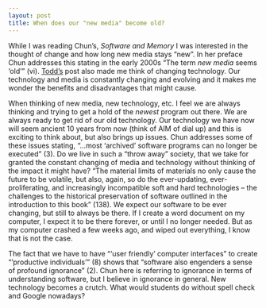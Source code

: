 ```yaml
---
layout: post
title: When does our "new media" become old?
---
```

While I was reading Chun’s, *Software and Memory* I was interested in the thought of change and how long new media stays “new”.  In her preface Chun addresses this stating in the early 2000s “The term *new media* seems ‘old’” (vi).  [Todd’s](http://tbreijak.github.io/blog/2016-02-24/Bewitching-New-Media.html) post also made me think of changing technology.  Our technology and media is constantly changing and evolving and it makes me wonder the benefits and disadvantages that might cause. 

When thinking of new media, new technology, etc. I feel we are always thinking and trying to get a hold of the *newest* program out there.  We are always ready to get rid of our old technology.  Our technology we have now will seem ancient 10 years from now (think of AIM of dial up) and this is exciting to think about, but also brings up issues.  Chun addresses some of these issues stating, “…most ‘archived’ software programs can no longer be executed” (3).  Do we live in such a “throw away” society, that we take for granted the constant changing of media and technology without thinking of the impact it might have? “The material limits of materials no only cause the future to be volatile, but also, again, so do the ever-updating, ever-proliferating, and increasingly incompatible soft and hard technologies – the challenges to the historical preservation of software outlined in the introduction to this book” (138).  We expect our software to be ever changing, but still to always be there.  If I create a word document on my computer, I expect it to be there forever, or until I no longer needed.  But as my computer crashed a few weeks ago, and wiped out everything, I know that is not the case.  

The fact that we have to have “‘user friendly’ computer interfaces” to create “’productive individuals’” (8) shows that “software also engenders a sense of profound ignorance” (2). Chun here is referring to ignorance in terms of understanding software, but I believe in ignorance in general.  New technology becomes a crutch.  What would students do without spell check and Google nowadays? 


